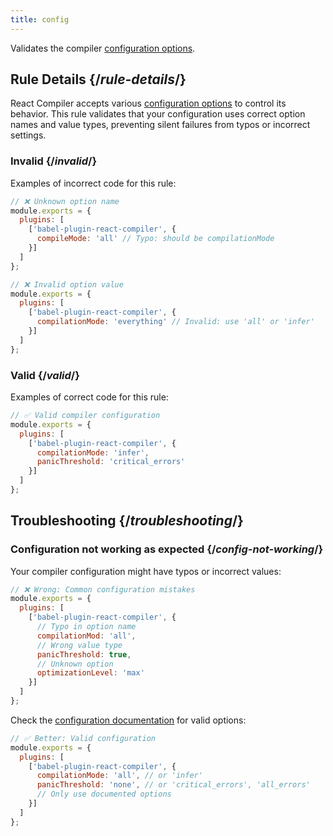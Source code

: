 ```yaml
---
title: config
---
```


<Intro>

Validates the compiler [configuration options](/reference/react-compiler/configuration).

</Intro>

## Rule Details {/*rule-details*/}

React Compiler accepts various [configuration options](/reference/react-compiler/configuration)  to control its behavior. This rule validates that your configuration uses correct option names and value types, preventing silent failures from typos or incorrect settings.

### Invalid {/*invalid*/}

Examples of incorrect code for this rule:

```js
// ❌ Unknown option name
module.exports = {
  plugins: [
    ['babel-plugin-react-compiler', {
      compileMode: 'all' // Typo: should be compilationMode
    }]
  ]
};

// ❌ Invalid option value
module.exports = {
  plugins: [
    ['babel-plugin-react-compiler', {
      compilationMode: 'everything' // Invalid: use 'all' or 'infer'
    }]
  ]
};
```

### Valid {/*valid*/}

Examples of correct code for this rule:

```js
// ✅ Valid compiler configuration
module.exports = {
  plugins: [
    ['babel-plugin-react-compiler', {
      compilationMode: 'infer',
      panicThreshold: 'critical_errors'
    }]
  ]
};
```

## Troubleshooting {/*troubleshooting*/}

### Configuration not working as expected {/*config-not-working*/}

Your compiler configuration might have typos or incorrect values:

```js
// ❌ Wrong: Common configuration mistakes
module.exports = {
  plugins: [
    ['babel-plugin-react-compiler', {
      // Typo in option name
      compilationMod: 'all',
      // Wrong value type
      panicThreshold: true,
      // Unknown option
      optimizationLevel: 'max'
    }]
  ]
};
```

Check the [configuration documentation](/reference/react-compiler/configuration) for valid options:

```js
// ✅ Better: Valid configuration
module.exports = {
  plugins: [
    ['babel-plugin-react-compiler', {
      compilationMode: 'all', // or 'infer'
      panicThreshold: 'none', // or 'critical_errors', 'all_errors'
      // Only use documented options
    }]
  ]
};
```
